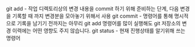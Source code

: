 git add - 작업 디렉토리상의 변경 내용을 commit 하기 위해 준비하는 단계, 다음 변경을 기록할 때 까지 변경분을 모아놓기 위해서 사용
git commit - 명령어를 통해 명시적으로 기록을 남기기 전까지는 아무리 git add 명령어를 많이 실행해도 git 저장소의 변경 이력에는 어떤 영향도 주지 않습니다.
git status - 현재 진행상태를 알기위해 쓰는 명령어

